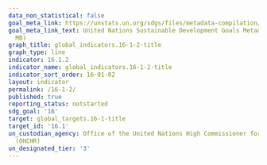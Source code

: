 ```yaml
---
data_non_statistical: false
goal_meta_link: https://unstats.un.org/sdgs/files/metadata-compilation/Metadata-Goal-16.pdf
goal_meta_link_text: United Nations Sustainable Development Goals Metadata (PDF 1.3
  MB)
graph_title: global_indicators.16-1-2-title
graph_type: line
indicator: 16.1.2
indicator_name: global_indicators.16-1-2-title
indicator_sort_order: 16-01-02
layout: indicator
permalink: /16-1-2/
published: true
reporting_status: notstarted
sdg_goal: '16'
target: global_targets.16-1-title
target_id: '16.1'
un_custodian_agency: Office of the United Nations High Commissioner for Human Rights
  (OHCHR)
un_designated_tier: '3'
---
```

